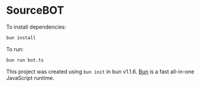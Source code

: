 # SourceBOT

To install dependencies:

```bash
bun install
```

To run:

```bash
bun run bot.ts
```

This project was created using `bun init` in bun v1.1.6. [Bun](https://bun.sh) is a fast all-in-one JavaScript runtime.
